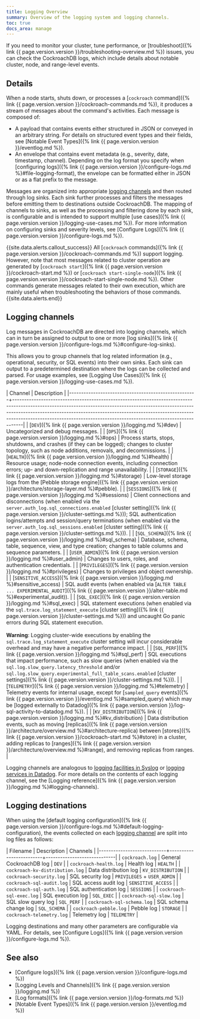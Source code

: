```yaml
---
title: Logging Overview
summary: Overview of the logging system and logging channels.
toc: true
docs_area: manage
---
```


If you need to monitor your cluster, tune performance, or [troubleshoot]({% link {{ page.version.version }}/troubleshooting-overview.md %}) issues, you can check the CockroachDB logs, which include details about notable cluster, node, and range-level events.

## Details

When a node starts, shuts down, or processes a [`cockroach` command]({% link {{ page.version.version }}/cockroach-commands.md %}), it produces a stream of messages about the command's activities. Each message is composed of:

- A payload that contains events either structured in JSON or conveyed in an arbitrary string. For details on structured event types and their fields, see [Notable Event Types]({% link {{ page.version.version }}/eventlog.md %}).
- An envelope that contains event metadata (e.g., severity, date, timestamp, channel). Depending on the log format you specify when [configuring logs]({% link {{ page.version.version }}/configure-logs.md %}#file-logging-format), the envelope can be formatted either in JSON or as a flat prefix to the message.

Messages are organized into appropriate [logging channels](#logging-channels) and then routed through log sinks. Each sink further processes and filters the messages before emitting them to destinations outside CockroachDB. The mapping of channels to sinks, as well as the processing and filtering done by each sink, is configurable and is intended to support multiple [use cases]({% link {{ page.version.version }}/logging-use-cases.md %}). For more information on configuring sinks and severity levels, see [Configure Logs]({% link {{ page.version.version }}/configure-logs.md %}).

{{site.data.alerts.callout_success}}
All [`cockroach` commands]({% link {{ page.version.version }}/cockroach-commands.md %}) support logging. However, note that most messages related to cluster operation are generated by [`cockroach start`]({% link {{ page.version.version }}/cockroach-start.md %}) or [`cockroach start-single-node`]({% link {{ page.version.version }}/cockroach-start-single-node.md %}). Other commands generate messages related to their own execution, which are mainly useful when troubleshooting the behaviors of those commands.
{{site.data.alerts.end}}

## Logging channels

Log messages in CockroachDB are directed into logging channels, which can in turn be assigned to output to one or more [log sinks]({% link {{ page.version.version }}/configure-logs.md %}#configure-log-sinks).

This allows you to group channels that log related information (e.g., operational, security, or SQL events) into their own sinks. Each sink can output to a predetermined destination where the logs can be collected and parsed. For usage examples, see [Logging Use Cases]({% link {{ page.version.version }}/logging-use-cases.md %}).

| Channel                                             | Description                                                                                                                                                                                                                                                                                                                |
|-----------------------------------------------------+----------------------------------------------------------------------------------------------------------------------------------------------------------------------------------------------------------------------------------------------------------------------------------------------------------------------------|
| [`DEV`]({% link {{ page.version.version }}/logging.md %}#dev)                           | Uncategorized and debug messages.                                                                                                                                                                                                                                                                                          |
| [`OPS`]({% link {{ page.version.version }}/logging.md %}#ops)                           | Process starts, stops, shutdowns, and crashes (if they can be logged); changes to cluster topology, such as node additions, removals, and decommissions.                                                                                                                                                                   |
| [`HEALTH`]({% link {{ page.version.version }}/logging.md %}#health)                     | Resource usage; node-node connection events, including connection errors; up- and down-replication and range unavailability.                                                                                                                                                                                               |
| [`STORAGE`]({% link {{ page.version.version }}/logging.md %}#storage)                   | Low-level storage logs from the [Pebble storage engine]({% link {{ page.version.version }}/architecture/storage-layer.md %}#pebble).                                                                                                                                                                                                                           |
| [`SESSIONS`]({% link {{ page.version.version }}/logging.md %}#sessions)                 | Client connections and disconnections (when enabled via the `server.auth_log.sql_connections.enabled` [cluster setting]({% link {{ page.version.version }}/cluster-settings.md %})); SQL authentication logins/attempts and session/query terminations (when enabled via the `server.auth_log.sql_sessions.enabled` [cluster setting]({% link {{ page.version.version }}/cluster-settings.md %})). |
| [`SQL_SCHEMA`]({% link {{ page.version.version }}/logging.md %}#sql_schema)             | Database, schema, table, sequence, view, and type creation; changes to table columns and sequence parameters.                                                                                                                                                                                                              |
| [`USER_ADMIN`]({% link {{ page.version.version }}/logging.md %}#user_admin)             | Changes to users, roles, and authentication credentials.                                                                                                                                                                                                                                                                   |
| [`PRIVILEGES`]({% link {{ page.version.version }}/logging.md %}#privileges)             | Changes to privileges and object ownership.                                                                                                                                                                                                                                                                                |
| [`SENSITIVE_ACCESS`]({% link {{ page.version.version }}/logging.md %}#sensitive_access) | SQL audit events (when enabled via [`ALTER TABLE ... EXPERIMENTAL_AUDIT`]({% link {{ page.version.version }}/alter-table.md %}#experimental_audit)).                                                                                                                                                                                                                       |
| [`SQL_EXEC`]({% link {{ page.version.version }}/logging.md %}#sql_exec)                 | SQL statement executions (when enabled via the `sql.trace.log_statement_execute` [cluster setting]({% link {{ page.version.version }}/cluster-settings.md %})) and uncaught Go panic errors during SQL statement execution.<br><br>**Warning**: Logging cluster-wide executions by enabling the `sql.trace.log_statement_execute` cluster setting will incur considerable overhead and may have a negative performance impact. |
| [`SQL_PERF`]({% link {{ page.version.version }}/logging.md %}#sql_perf)                 | SQL executions that impact performance, such as slow queries (when enabled via the `sql.log.slow_query.latency_threshold` and/or `sql.log.slow_query.experimental_full_table_scans.enabled` [cluster settings]({% link {{ page.version.version }}/cluster-settings.md %})).                                                                                    |
| [`TELEMETRY`]({% link {{ page.version.version }}/logging.md %}#telemetry)               | Telemetry events for internal usage, except for [`sampled_query` events]({% link {{ page.version.version }}/eventlog.md %}#sampled_query) which may be [logged externally to Datadog]({% link {{ page.version.version }}/log-sql-activity-to-datadog.md %}). |
| [`KV_DISTRIBUTION`]({% link {{ page.version.version }}/logging.md %}#kv_distribution)   | Data distribution events, such as moving [replicas]({% link {{ page.version.version }}/architecture/overview.md %}#architecture-replica) between [stores]({% link {{ page.version.version }}/cockroach-start.md %}#store) in a cluster, adding replicas to [ranges]({% link {{ page.version.version }}/architecture/overview.md %}#range), and removing replicas from ranges. |

Logging channels are analogous to [logging facilities in Syslog](https://wikipedia.org/wiki/Syslog) or [logging services in Datadog](https://docs.datadoghq.com/logs/log_collection/?tab=http#reserved-attributes). For more details on the contents of each logging channel, see the [Logging reference]({% link {{ page.version.version }}/logging.md %}#logging-channels).

## Logging destinations

When using the [default logging configuration]({% link {{ page.version.version }}/configure-logs.md %}#default-logging-configuration), the events collected on each [logging channel](#logging-channels) are split into log files as follows:

| Filename                   | Description             | Channels                    |
|----------------------------+-------------------------+-----------------------------|
| `cockroach.log`            | General CockroachDB log | `DEV`                       |
| `cockroach-health.log`     | Health log              | `HEALTH`                    |
| `cockroach-kv-distribution.log` | Data distribution log | `KV_DISTRIBUTION`        |
| `cockroach-security.log`   | SQL security log        | `PRIVILEGES` + `USER_ADMIN` |
| `cockroach-sql-audit.log`  | SQL access audit log    | `SENSITIVE_ACCESS`          |
| `cockroach-sql-auth.log`   | SQL authentication log  | `SESSIONS`                  |
| `cockroach-sql-exec.log`   | SQL execution log       | `SQL_EXEC`                  |
| `cockroach-sql-slow.log`   | SQL slow query log      | `SQL_PERF`                  |
| `cockroach-sql-schema.log` | SQL schema change log   | `SQL_SCHEMA`                |
| `cockroach-pebble.log`     | Pebble log              | `STORAGE`                   |
| `cockroach-telemetry.log`  | Telemetry log           | `TELEMETRY`                 |

Logging destinations and many other parameters are configurable via YAML. For details, see [Configure Logs]({% link {{ page.version.version }}/configure-logs.md %}).

## See also

- [Configure logs]({% link {{ page.version.version }}/configure-logs.md %})
- [Logging Levels and Channels]({% link {{ page.version.version }}/logging.md %})
- [Log formats]({% link {{ page.version.version }}/log-formats.md %})
- [Notable Event Types]({% link {{ page.version.version }}/eventlog.md %})

